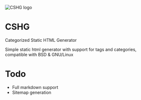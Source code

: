 ![CSHG logo](https://raw.githubusercontent.com/6f7665/cshg/main/html/images/logo.png)

# CSHG
Categorized Static HTML Generator

Simple static html generator with support for tags and categories, compatible with BSD & GNU/Linux

# Todo
- Full markdown support  
- Sitemap generation  
